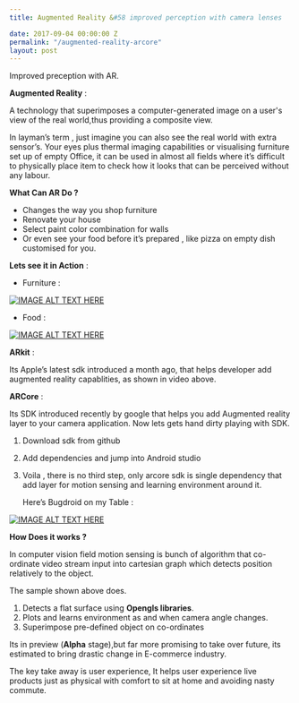 ```yaml
---
title: Augmented Reality &#58 improved perception with camera lenses

date: 2017-09-04 00:00:00 Z
permalink: "/augmented-reality-arcore"
layout: post
---
```


Improved preception with AR.


**Augmented Reality** : 

A technology that superimposes a computer-generated image on a user's view of the real world,thus providing a composite view.

In layman’s term , just imagine you can also see the real world with extra sensor’s. Your eyes plus thermal imaging capabilities or visualising furniture set up of empty Office, it can be used in almost all fields where it’s difficult to physically place item to check how it looks that can be perceived  without any labour.

**What  Can AR Do ?** 

* Changes the way you shop furniture 
* Renovate your house 
* Select paint color combination for walls
* Or even see your food before it’s prepared , like pizza on empty dish customised for you.

**Lets see it in Action** : 

* Furniture  : 

[![IMAGE ALT TEXT HERE](https://img.youtube.com/vi/80trFLZXy5Q/0.jpg)](https://www.youtube.com/watch?v=80trFLZXy5Q)


* Food :


[![IMAGE ALT TEXT HERE](https://img.youtube.com/vi/qnytO7_0q_M/0.jpg)](https://www.youtube.com/watch?v=qnytO7_0q_M)
 
	
**ARkit** : 

Its Apple’s latest sdk introduced a month ago, that helps developer add augmented reality capablities, as shown in video above.

**ARCore** : 

Its SDK introduced recently by google that helps you  add Augmented reality layer to your camera application. Now lets gets hand dirty playing with SDK.

1. Download sdk from github 
2. Add dependencies and jump into Android studio 
3. Voila , there is no third step, only arcore sdk is single dependency that add layer for motion sensing and learning environment around it. 

	Here’s Bugdroid  on my Table :
	
	
[![IMAGE ALT TEXT HERE](https://img.youtube.com/vi/tOpcDRFJKYA/0.jpg)](https://www.youtube.com/watch?v=tOpcDRFJKYA) 


**How Does it works ?**

In computer vision field motion sensing  is bunch of algorithm that co-ordinate video stream input into cartesian graph which detects position relatively to the object.

The sample shown above does. 

1. Detects a flat surface using **Opengls libraries**.
2. Plots and learns environment as and when camera angle changes.
3. Superimpose pre-defined object on co-ordinates


Its in preview (**Alpha** stage),but far more promising to take over future, its estimated to bring drastic change in E-commerce industry.

The key take away is user experience, It helps user experience live products just as physical with comfort to sit at home and avoiding nasty commute.    



